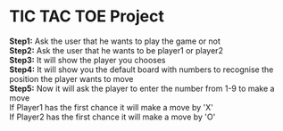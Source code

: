 # TIC TAC TOE Project  

__Step1:__ Ask the user that he wants to play the game or not  
__Step2:__ Ask the user that he wants to be player1 or player2  
__Step3:__ It will show the player you chooses  
__Step4:__ It will show you the default board with numbers to recognise the position the player wants to move  
__Step5:__ Now it will ask the player to enter the number from 1-9 to make a move  
           If Player1 has the first chance it will make a move by 'X'  
           If Player2 has the first chance it will make a move by 'O'  
